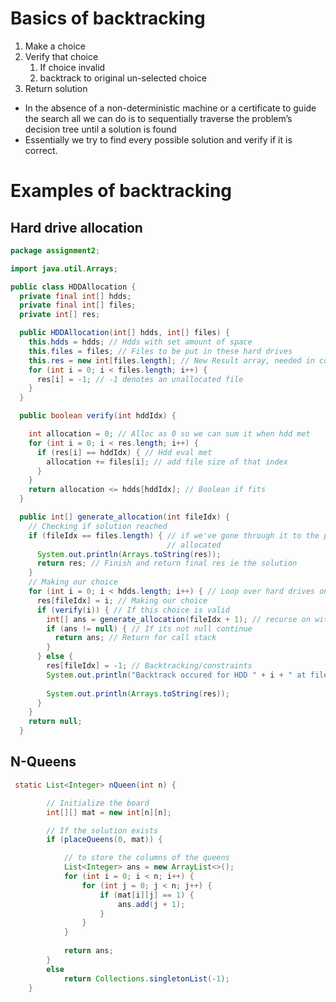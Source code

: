 # Basics of backtracking
1. Make a choice
2. Verify that choice
	1. If choice invalid
	2. backtrack to original un-selected choice
3. Return solution
- In the absence of a non-deterministic machine or a certificate to guide the search all we can do is to sequentially traverse the problem’s decision tree until a solution is found
- Essentially we try to find every possible solution and verify if it is correct.

# Examples of backtracking

## Hard drive allocation
```java
package assignment2;

import java.util.Arrays;

public class HDDAllocation {
  private final int[] hdds;
  private final int[] files;
  private int[] res;

  public HDDAllocation(int[] hdds, int[] files) {
    this.hdds = hdds; // Hdds with set amount of space
    this.files = files; // Files to be put in these hard drives
    this.res = new int[files.length]; // New Result array, needed in constr for recursion
    for (int i = 0; i < files.length; i++) {
      res[i] = -1; // -1 denotes an unallocated file
    }
  }

  public boolean verify(int hddIdx) {

    int allocation = 0; // Alloc as 0 so we can sum it when hdd met
    for (int i = 0; i < res.length; i++) {
      if (res[i] == hddIdx) { // Hdd eval met
        allocation += files[i]; // add file size of that index
      }
    }
    return allocation <= hdds[hddIdx]; // Boolean if fits
  }

  public int[] generate_allocation(int fileIdx) {
    // Checking if solution reached
    if (fileIdx == files.length) { // if we've gone through it to the point that we're at the last file and its
                                   // allocated
      System.out.println(Arrays.toString(res));
      return res; // Finish and return final res ie the solution
    }
    // Making our choice
    for (int i = 0; i < hdds.length; i++) { // Loop over hard drives on each recursive call
      res[fileIdx] = i; // Making our choice
      if (verify(i)) { // If this choice is valid
        int[] ans = generate_allocation(fileIdx + 1); // recurse on with ans
        if (ans != null) { // If its not null continue
          return ans; // Return for call stack
        }
      } else {
        res[fileIdx] = -1; // Backtracking/constraints
        System.out.println("Backtrack occured for HDD " + i + " at file " + files[fileIdx]); // Displaying when
                                                                                             // backtracking needed
        System.out.println(Arrays.toString(res));
      }
    }
    return null;
  }

```
## N-Queens
```java
 static List<Integer> nQueen(int n) {

        // Initialize the board
        int[][] mat = new int[n][n];

        // If the solution exists
        if (placeQueens(0, mat)) {

            // to store the columns of the queens
            List<Integer> ans = new ArrayList<>();
            for (int i = 0; i < n; i++) {
                for (int j = 0; j < n; j++) {
                    if (mat[i][j] == 1) {
                        ans.add(j + 1);
                    }
                }
            }
          
            return ans;
        } 
      	else
            return Collections.singletonList(-1);
    }

```
